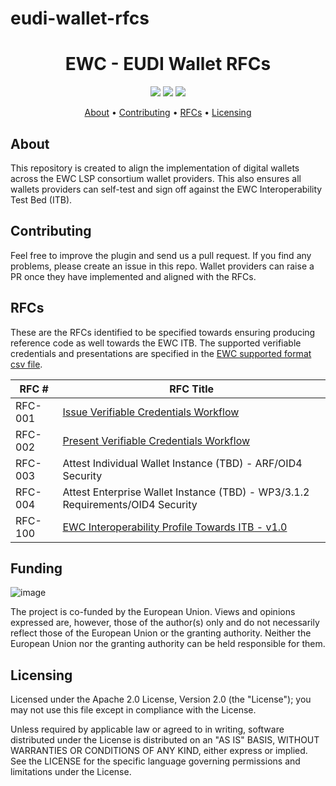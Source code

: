 # eudi-wallet-rfcs

<h1 align="center">
    EWC - EUDI Wallet RFCs 
</h1>

<p align="center">
    <a href="/../../commits/" title="Last Commit"><img src="https://img.shields.io/github/last-commit/EWC-consortium/eudi-wallet-rfcs?style=flat"></a>
    <a href="/../../issues" title="Open Issues"><img src="https://img.shields.io/github/issues/EWC-consortium/eudi-wallet-rfcs?style=flat"></a>
    <a href="./LICENSE" title="License"><img src="https://img.shields.io/badge/License-Apache%202.0-yellowgreen?style=flat"></a>
</p>

<p align="center">
  <a href="#about">About</a> •
  <a href="#contributing">Contributing</a> •
  <a href="#rfcs">RFCs</a> •
  <a href="#licensing">Licensing</a>
</p>

## About

This repository is created to align the implementation of digital wallets across the EWC LSP consortium wallet providers. This also ensures all wallets providers can self-test and sign off against the EWC Interoperability Test Bed (ITB). 

## Contributing

Feel free to improve the plugin and send us a pull request. If you find any problems, please create an issue in this repo. Wallet providers can raise a PR once they have implemented and aligned with the RFCs. 

## RFCs

These are the RFCs identified to be specified towards ensuring producing reference code as well towards the EWC ITB. The supported verifiable credentials and presentations are specified in the [EWC supported format csv file](https://github.com/EWC-consortium/eudi-wallet-rfcs/blob/main/ewc-supported-formats.csv).

| **RFC #** | **RFC Title**                                                                                                                                                           |
| --------- | ----------------------------------------------------------------------------------------------------------------------------------------------------------------------- |
| RFC-001   | [Issue Verifiable Credentials Workflow](https://github.com/EWC-consortium/eudi-wallet-rfcs/blob/main/ewc-rfc001-issue-verifiable-credential.md)                         |
| RFC-002   | [Present Verifiable Credentials Workflow](https://github.com/EWC-consortium/eudi-wallet-rfcs/blob/main/ewc-rfc002-present-verifiable-credentials.md)                    |
| RFC-003   | Attest Individual Wallet Instance (TBD) - ARF/OID4 Security                                                                                                             |
| RFC-004   | Attest Enterprise Wallet Instance (TBD) - WP3/3.1.2 Requirements/OID4 Security                                                                                          |
| RFC-100   | [EWC Interoperability Profile Towards ITB - v1.0](https://github.com/EWC-consortium/eudi-wallet-rfcs/blob/main/ewc-rfc100-interoperability-profile-towards-itb-v1.0.md) |

## Funding

![image](https://github.com/EWC-consortium/ewc-wiki/assets/455274/1ac9b4e3-06b9-4c3c-a2af-ec5fbf584517)

The project is co-funded by the European Union. Views and opinions expressed are, however, those of the author(s) only and do not necessarily reflect those of the European Union or the granting authority. Neither the European Union nor the granting authority can be held responsible for them.

## Licensing

Licensed under the Apache 2.0 License, Version 2.0 (the "License"); you may not use this file except in compliance with the License.

Unless required by applicable law or agreed to in writing, software distributed under the License is distributed on an "AS IS" BASIS, WITHOUT WARRANTIES OR CONDITIONS OF ANY KIND, either express or implied. See the LICENSE for the specific language governing permissions and limitations under the License.
